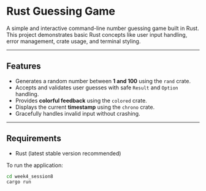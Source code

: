 # Rust Guessing Game

A simple and interactive command-line number guessing game built in Rust. This project demonstrates basic Rust concepts like user input handling, error management, crate usage, and terminal styling.

---

## Features

- Generates a random number between **1 and 100** using the `rand` crate.
- Accepts and validates user guesses with safe `Result` and `Option` handling.
- Provides **colorful feedback** using the `colored` crate.
- Displays the current **timestamp** using the `chrono` crate.
- Gracefully handles invalid input without crashing.

---

## Requirements

- Rust (latest stable version recommended)

To run the application: 
```bash
cd week4_session8
cargo run
```

